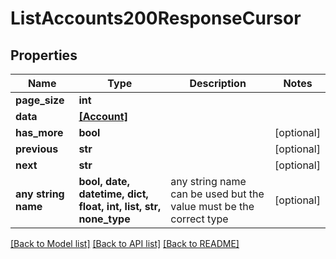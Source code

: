 # ListAccounts200ResponseCursor


## Properties
Name | Type | Description | Notes
------------ | ------------- | ------------- | -------------
**page_size** | **int** |  | 
**data** | [**[Account]**](Account.md) |  | 
**has_more** | **bool** |  | [optional] 
**previous** | **str** |  | [optional] 
**next** | **str** |  | [optional] 
**any string name** | **bool, date, datetime, dict, float, int, list, str, none_type** | any string name can be used but the value must be the correct type | [optional]

[[Back to Model list]](../README.md#documentation-for-models) [[Back to API list]](../README.md#documentation-for-api-endpoints) [[Back to README]](../README.md)


